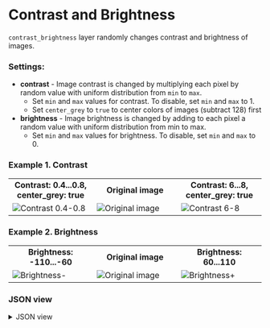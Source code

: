 # Contrast and Brightness

`contrast_brightness` layer randomly changes contrast and brightness of images.

### Settings:

- **contrast** - Image contrast is changed by multiplying each pixel by random value with uniform distribution from `min` to `max`.
  - Set `min` and `max` values for contrast. To disable, set `min` and `max` to 1.
  - Set `center_grey` to `true` to center colors of images (subtract 128) first
- **brightness** - Image brightness is changed by adding to each pixel a random value with uniform distribution from min to max.
  - Set `min` and `max` values for brightness. To disable, set `min` and `max` to 0.

### Example 1. Contrast

<table>
<tr>
<td style="text-align:center; width:33%"><strong>Contrast: 0.4...0.8, center_grey: true</strong></td>
<td style="text-align:center; width:33%"><strong>Original image</strong></td>
<td style="text-align:center; width:33%"><strong>Contrast: 6...8, center_grey: true</strong></td>
</tr>
<tr>
<td> <img src="https://github.com/supervisely-ecosystem/ml-nodes/assets/79905215/dda6939b-e8a7-4afd-ab1a-e9212dd4a156" alt="Contrast 0.4-0.8" /> </td>
<td> <img src="https://github.com/supervisely-ecosystem/ml-nodes/assets/79905215/92069f7c-c2f0-4c1a-be22-0a59602039a6" alt="Original image" /> </td>
<td> <img src="https://github.com/supervisely-ecosystem/ml-nodes/assets/79905215/1f43c7a3-abfe-4d05-8506-7967628270f5" alt="Contrast 6-8" /> </td>
</tr>
</table>

### Example 2. Brightness

<table>
<tr>
<td style="text-align:center; width:33%"><strong>Brightness: -110...-60</strong></td>
<td style="text-align:center; width:33%"><strong>Original image</strong></td>
<td style="text-align:center; width:33%"><strong>Brightness: 60...110</strong></td>
</tr>
<tr>
<td> <img src="https://github.com/supervisely-ecosystem/ml-nodes/assets/79905215/9b09084b-943c-42b0-aea5-5df1fb66673f" alt="Brightness-" /> </td>
<td> <img src="https://github.com/supervisely-ecosystem/ml-nodes/assets/79905215/d52872cb-8d05-4239-a959-7f232fc2027e" alt="Original image" /> </td>
<td> <img src="https://github.com/supervisely-ecosystem/ml-nodes/assets/79905215/910a4044-6c3e-4fb3-bb0b-96afdbde368b" alt="Brightness+" /> </td>
</tr>
</table>

### JSON view

<details>
  <summary>JSON view</summary>
<pre>
{
  "action": "contrast_brightness",
  "src": ["$data_5"],
  "dst": "$contrast_brightness_9",
  "settings": {
    "contrast": {
      "min": 6,
      "max": 8,
      "center_grey": true
    },
    "brightness": {
      "min": 60,
      "max": 110
    }
  }
}
</pre>
</details>
